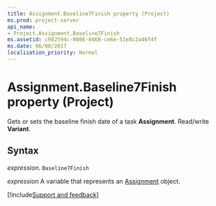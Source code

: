 ```yaml
---
title: Assignment.Baseline7Finish property (Project)
ms.prod: project-server
api_name:
- Project.Assignment.Baseline7Finish
ms.assetid: c982594c-0086-8468-ce6e-51e8c2a46f4f
ms.date: 06/08/2017
localization_priority: Normal
---
```



# Assignment.Baseline7Finish property (Project)

Gets or sets the baseline finish date of a task  **Assignment**. Read/write **Variant**.


## Syntax

_expression_. `Baseline7Finish`

_expression_ A variable that represents an [Assignment](./Project.Assignment.md) object.

[!include[Support and feedback](~/includes/feedback-boilerplate.md)]